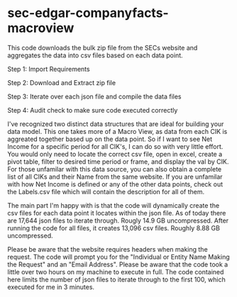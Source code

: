 # sec-edgar-companyfacts-macroview

This code downloads the bulk zip file from the SECs website and aggregates the data into csv files based on each data point.

Step 1:  Import Requirements

Step 2:  Download and Extract zip file

Step 3:  Iterate over each json file and compile the data files

Step 4:  Audit check to make sure code executed correctly


I've recognized two distinct data structures that are ideal for building your data model.  This one takes more of a Macro View, as data from each CIK is aggreated together based up on the data point.  So if I want to see Net Income for a specific period for all CIK's, I can do so with very little effort.  You would only need to locate the correct csv file, open in excel, create a pivot table, filter to desired time period or frame, and display the val by CIK.  For those unfamilar with this data source, you can also obtain a complete list of all CIKs and their Name from the same website.  If you are unfamilar with how Net Income is defined or any of the other data points, check out the Labels.csv file which will contain the description for all of them.

The main part I'm happy with is that the code will dynamically create the csv files for each data point it locates within the json file.  As of today there are 17,644 json files to iterate through.  Rougly 14.9 GB uncompressed.  After running the code for all files, it creates 13,096 csv files.  Roughly 8.88 GB uncompressed.

Please be aware that the website requires headers when making the request.  The code will prompt you for the "Individual or Entity Name Making the Request" and an "Email Address".
Please be aware that the code took a little over two hours on my machine to execute in full.  The code contained here limits the number of json files to iterate through to the first 100, which executed for me in 3 minutes.
